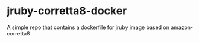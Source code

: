 # jruby-corretta8-docker
A simple repo that contains a dockerfile for jruby image based on amazon-corretta8
